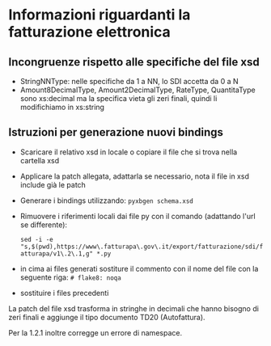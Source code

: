 # Informazioni riguardanti la fatturazione elettronica

## Incongruenze rispetto alle specifiche del file xsd

* StringNNType: nelle specifiche da 1 a NN, lo SDI accetta da 0 a N
* Amount8DecimalType, Amount2DecimalType, RateType, QuantitaType sono xs:decimal
  ma la specifica vieta gli zeri finali, quindi li modifichiamo in xs:string

## Istruzioni per generazione nuovi bindings

* Scaricare il relativo xsd in locale o copiare il file che si trova nella cartella xsd
* Applicare la patch allegata, adattarla se necessario, nota il file in xsd include già le patch
* Generare i bindings utilizzando: `pyxbgen schema.xsd`
* Rimuovere i riferimenti locali dai file py con il comando (adattando l'url se differente):

  `sed -i -e "s,$(pwd),https://www\.fatturapa\.gov\.it/export/fatturazione/sdi/fatturapa/v1\.2\.1,g" *.py`

* in cima ai files generati sostiture il commento con il nome del file con la seguente riga:
  `# flake8: noqa`
* sostituire i files precedenti

La patch del file xsd trasforma in stringhe in decimali che hanno bisogno di zeri finali
e aggiunge il tipo documento TD20 (Autofattura).

Per la 1.2.1 inoltre corregge un errore di namespace.
